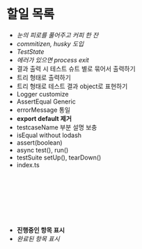 # 할일 목록

- *눈의 피로를 풀어주고 커피 한 잔*
- *commitizen, husky 도입*
- *TestState*
- *에러가 있으면 process exit*
- 결과 출력 시 테스트 슈트 별로 묶어서 출력하기
- 트리 형태로 출력하기
- 트리 형태로 테스트 결과 object로 표현하기
- Logger customize
- AssertEqual Generic
- errorMessage 통일
- **export default 제거**
- testcaseName 부분 설명 보충
- isEqual without lodash
- assert(boolean)
- async test(), run()
- testSuite setUp(), tearDown()
- index.ts

<br>
<br>
<br>
<br>
<br>
<br>

- **진행중인 항목 표시**
- *완료된 항목 표시*